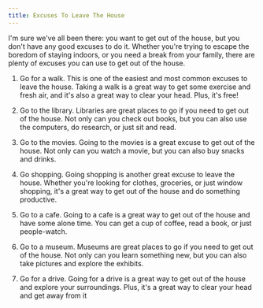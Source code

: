 ```yaml
---
title: Excuses To Leave The House
---
```


I'm sure we've all been there: you want to get out of the house, but you don't have any good excuses to do it. Whether you're trying to escape the boredom of staying indoors, or you need a break from your family, there are plenty of excuses you can use to get out of the house.

1. Go for a walk. This is one of the easiest and most common excuses to leave the house. Taking a walk is a great way to get some exercise and fresh air, and it's also a great way to clear your head. Plus, it's free!

2. Go to the library. Libraries are great places to go if you need to get out of the house. Not only can you check out books, but you can also use the computers, do research, or just sit and read.

3. Go to the movies. Going to the movies is a great excuse to get out of the house. Not only can you watch a movie, but you can also buy snacks and drinks.

4. Go shopping. Going shopping is another great excuse to leave the house. Whether you're looking for clothes, groceries, or just window shopping, it's a great way to get out of the house and do something productive.

5. Go to a cafe. Going to a cafe is a great way to get out of the house and have some alone time. You can get a cup of coffee, read a book, or just people-watch.

6. Go to a museum. Museums are great places to go if you need to get out of the house. Not only can you learn something new, but you can also take pictures and explore the exhibits.

7. Go for a drive. Going for a drive is a great way to get out of the house and explore your surroundings. Plus, it's a great way to clear your head and get away from it